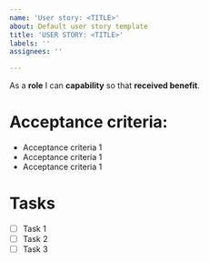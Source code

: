 ```yaml
---
name: 'User story: <TITLE>'
about: Default user story template
title: 'USER STORY: <TITLE>'
labels: ''
assignees: ''

---
```


As a **role** I can **capability** so that **received benefit**.

# Acceptance criteria: 
* Acceptance criteria 1
* Acceptance criteria 1
* Acceptance criteria 1

# Tasks
* [ ] Task 1
* [ ] Task 2
* [ ] Task 3
